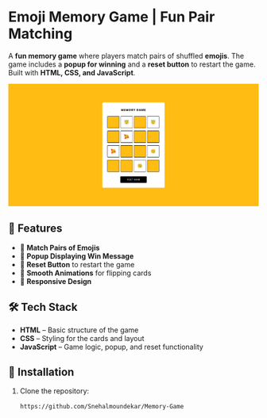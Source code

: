 # Emoji Memory Game | Fun Pair Matching  

A **fun memory game** where players match pairs of shuffled **emojis**. The game includes a **popup for winning** and a **reset button** to restart the game. Built with **HTML, CSS, and JavaScript**.  

![Emoji Memory Game Preview](/memory-game-preview.png)  

## 🚀 Features  
- 🔹 **Match Pairs of Emojis**  
- 🎉 **Popup Displaying Win Message**  
- 🔄 **Reset Button** to restart the game  
- 🎨 **Smooth Animations** for flipping cards  
- 📱 **Responsive Design**  

## 🛠 Tech Stack  
- **HTML** – Basic structure of the game  
- **CSS** – Styling for the cards and layout  
- **JavaScript** – Game logic, popup, and reset functionality  

## 📌 Installation  
1. Clone the repository:  
   ```bash
   https://github.com/Snehalmoundekar/Memory-Game
